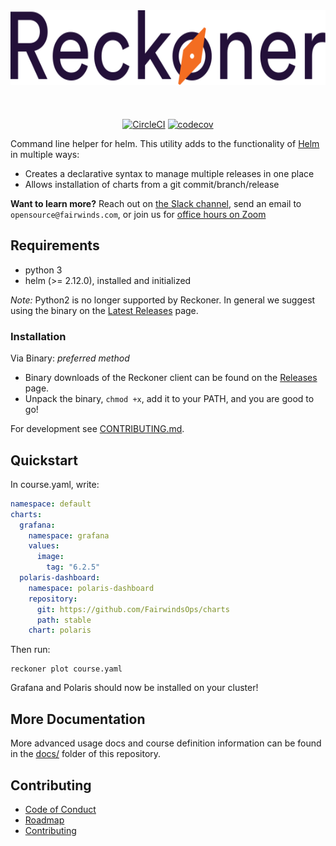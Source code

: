 <div align="center">
  <img src="/docs/logo.svg" height="120" alt="Reckoner" style="padding-bottom: 20px" />
  <br><br>

  [![CircleCI](https://circleci.com/gh/FairwindsOps/reckoner.svg?style=svg)](https://circleci.com/gh/FairwindsOps/reckoner) [![codecov](https://codecov.io/gh/FairwindsOps/reckoner/branch/master/graph/badge.svg)](https://codecov.io/gh/FairwindsOps/reckoner)
</div>

Command line helper for helm.
This utility adds to the functionality of [Helm](https://github.com/kubernetes/helm) in multiple ways:
* Creates a declarative syntax to manage multiple releases in one place
* Allows installation of charts from a git commit/branch/release

**Want to learn more?** Reach out on [the Slack channel](https://fairwindscommunity.slack.com/messages/reckoner), send an email to `opensource@fairwinds.com`, or join us for [office hours on Zoom](https://fairwindscommunity.slack.com/messages/office-hours)

## Requirements
- python 3
- helm (>= 2.12.0), installed and initialized

*Note:* Python2 is no longer supported by Reckoner. In general we suggest using the binary on the [Latest Releases](https://github.com/FairwindsOps/reckoner/releases/latest) page.

### Installation
Via Binary: *preferred method*
* Binary downloads of the Reckoner client can be found on the [Releases](https://github.com/FairwindsOps/reckoner/releases) page.
* Unpack the binary, `chmod +x`, add it to your PATH, and you are good to go!

For development see [CONTRIBUTING.md](./CONTRIBUTING.md).

## Quickstart

In course.yaml, write:
```yaml
namespace: default
charts:
  grafana:
    namespace: grafana
    values:
      image:
        tag: "6.2.5"
  polaris-dashboard:
    namespace: polaris-dashboard
    repository:
      git: https://github.com/FairwindsOps/charts
      path: stable
    chart: polaris
```

Then run:

```shell
reckoner plot course.yaml
```

Grafana and Polaris should now be installed on your cluster!

## More Documentation
More advanced usage docs and course definition information can be found in the [docs/](/docs) folder of this repository.

## Contributing
* [Code of Conduct](CODE_OF_CONDUCT.md)
* [Roadmap](ROADMAP.md)
* [Contributing](CONTRIBUTING.md)

